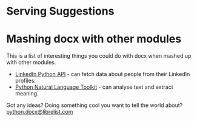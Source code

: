Serving Suggestions
===================

# Mashing docx with other modules

This is a list of interesting things you could do with docx when mashed up with other modules.

- [LinkedIn Python API](http://code.google.com/p/python-linkedin/) - can fetch data about people from their LinkedIn profiles.
- [Python Natural Language Toolkit](http://www.nltk.org/) - can analyse text and extract meaning.

Got any ideas? Doing something cool you want to tell the world about? python.docx@librelist.com